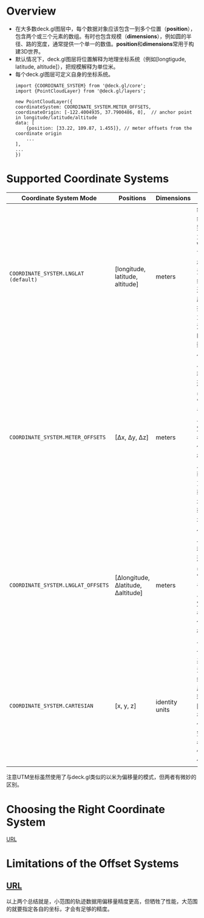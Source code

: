 # Overview
+ 在大多数deck.gl图层中，每个数据对象应该包含一到多个位置（**position**），包含两个或三个元素的数组。有时也包含规模（**dimensions**），例如圆的半径、路的宽度，通常提供一个单一的数值。**position**和**dimensions**常用于构建3D世界。
+ 默认情况下，deck.gl图层将位置解释为地理坐标系统（例如[longtigude, latitude, altitude]），把规模解释为单位米。
+ 每个deck.gl图层可定义自身的坐标系统。
    ```es6
    import {COORDINATE_SYSTEM} from '@deck.gl/core';
    import {PointCloudLayer} from '@deck.gl/layers';

    new PointCloudLayer({
    coordinateSystem: COORDINATE_SYSTEM.METER_OFFSETS,
    coordinateOrigin: [-122.4004935, 37.7900486, 0],  // anchor point in longitude/latitude/altitude
    data: [
        {position: [33.22, 109.87, 1.455]}, // meter offsets from the coordinate origin
        ...
    ],
    ...
    })    
    ```
# Supported Coordinate Systems  
|Coordinate System Mode|Positions|Dimensions|Notes|
|---|---|---|---|
|`COORDINATE_SYSTEM.LNGLAT (default)`|[longitude, latitude, altitude]|meters|经度和纬度分别指定为WGS84下距离格林威治子午线和赤道的角度，海拔指定为高于海平面的米数。|
|`COORDINATE_SYSTEM.METER_OFFSETS`|[Δx, Δy, Δz]|meters|位置是以米偏移量的形式给出的，它来自于一个单独指定的参考地理位置(坐标原点)。x轴指向东方，y轴指向北方，z轴指向北方。|
|`COORDINATE_SYSTEM.LNGLAT_OFFSETS`|[Δlongitude, Δlatitude, Δaltitude]|meters|位置是以米偏移量的形式给出的，它来自于一个单独指定的参考地理位置(坐标原点)。|
|`COORDINATE_SYSTEM.CARTESIAN`|[x, y, z]|identity units|个线性系统，没有对纯信息层的解释。视图可以在不提供地理空间参考点的情况下使用。|
注意UTM坐标虽然使用了与deck.gl类似的以米为偏移量的模式，但两者有微妙的区别。
# Choosing the Right Coordinate System
[URL](https://deck.gl/#/documentation/developer-guide/coordinate-systems?section=choosing-the-right-coordinate-system)
# Limitations of the Offset Systems
[URL](https://deck.gl/#/documentation/developer-guide/coordinate-systems?section=limitations-of-the-offset-systems)  
-------------
以上两个总结就是，小范围的轨迹数据用偏移量精度更高，但牺牲了性能，大范围的就要指定各自的坐标，才会有足够的精度。